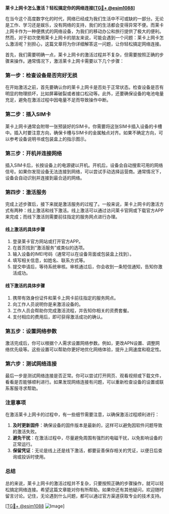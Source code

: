 **莱卡上网卡怎么激活？轻松搞定你的网络连接[[TG💪+ @esim1088](https://t.me/s/esim1088)]**

在当今这个高度数字化的时代，网络已经成为我们生活中不可或缺的一部分。无论是工作、学习还是娱乐，没有网络的支持，我们的生活都会变得异常不便。而莱卡上网卡作为一种便携式的网络设备，为我们的移动办公和旅行提供了极大的便利。然而，对于初次使用莱卡上网卡的朋友来说，可能会遇到一个问题：莱卡上网卡怎么激活呢？别担心，这篇文章将为你详细解答这一问题，让你轻松搞定网络连接。

首先，我们需要明确一点，莱卡上网卡的激活过程并不复杂，但需要按照正确的步骤来操作。通常情况下，激活莱卡上网卡需要以下几个步骤：

### **第一步：检查设备是否完好无损**
在开始激活之前，首先要确认你的莱卡上网卡是否处于正常状态。检查设备是否有明显的物理损坏，比如屏幕破裂或者接口松动等。此外，还要确保设备的电池电量充足，避免在激活过程中因电量不足而导致操作中断。

### **第二步：插入SIM卡**
莱卡上网卡通常会附带一张预装好的SIM卡。你需要将这张SIM卡插入设备的卡槽中。插入时要注意方向，确保卡槽与SIM卡的金属触点对齐。如果不确定方向，可以参考设备说明书或包装盒上的指示图示。

### **第三步：开机并连接网络**
插入SIM卡后，长按设备上的电源键以开机。开机后，设备会自动搜索可用的网络信号。如果你发现设备无法连接到网络，可以尝试手动选择运营商。通常情况下，设备会自动识别并连接到最合适的网络。

### **第四步：激活服务**
完成上述步骤后，接下来就是激活服务的过程了。一般来说，莱卡上网卡的激活方式有两种：线上激活和线下激活。线上激活可以通过访问莱卡官网或下载官方APP来完成；而线下激活则需要前往指定的服务网点进行办理。

#### **线上激活的具体步骤**
1. 登录莱卡官方网站或打开官方APP。
2. 在首页找到“激活服务”或类似的选项。
3. 输入设备的IMEI号码（通常可以在设备背面或包装盒上找到）。
4. 填写相关信息，如姓名、联系方式等。
5. 提交申请后，等待系统审核。审核通过后，你会收到一条短信通知，告知你激活成功。

#### **线下激活的具体步骤**
1. 携带有效身份证件和莱卡上网卡前往指定的服务网点。
2. 向工作人员说明你是来激活设备的。
3. 工作人员会帮助你完成激活流程，并告知你相关的资费套餐。
4. 支付相应的费用后，即可获得激活成功的确认。

### **第五步：设置网络参数**
激活完成后，你可以根据个人需求设置网络参数。例如，更改APN设置、调整网络优先级等。这些设置可以帮助你更好地优化网络体验，提升上网速度和稳定性。

### **第六步：测试网络连接**
最后一步是测试网络连接是否正常。你可以尝试打开网页、观看视频或下载文件，看看是否能够顺利进行。如果发现网络连接有问题，可以重新检查设备的设置或联系客服寻求帮助。

### **注意事项**
在激活莱卡上网卡的过程中，有一些细节需要注意，以确保激活过程顺利进行：

1. **及时更新固件**：确保设备的固件版本是最新的，这样可以避免因软件问题导致的激活失败。
2. **避免干扰**：在激活过程中，尽量避免周围有强烈的电磁干扰，以免影响设备的正常运行。
3. **保留凭证**：无论是线上还是线下激活，都要妥善保存相关的凭证，以便日后查询或投诉时使用。

### **总结**
总的来说，莱卡上网卡的激活过程并不复杂，只要按照正确的步骤操作，就可以轻松搞定网络连接。希望这篇文章能对你有所帮助。如果你还有其他疑问，欢迎随时留言讨论。记住，无论遇到什么问题，都可以通过官方渠道获取专业的技术支持。

[[TG💪+ @esim1088](https://t.me/s/esim1088) ![Image](https://i.postimg.cc/4NQfJmqS/Snipaste-2025-05-13-00-14-12.png)]